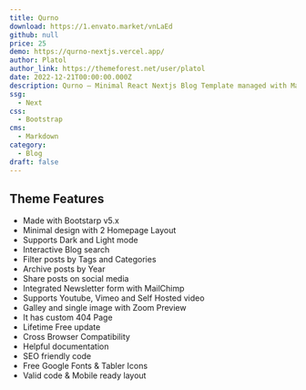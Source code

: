 ```yaml
---
title: Qurno
download: https://1.envato.market/vnLaEd
github: null
price: 25
demo: https://qurno-nextjs.vercel.app/
author: Platol
author_link: https://themeforest.net/user/platol
date: 2022-12-21T00:00:00.000Z
description: Qurno – Minimal React Nextjs Blog Template managed with Markdown. It has all the required elements and features to create a responsive personal blog template with amazing experience.
ssg:
  - Next
css:
  - Bootstrap
cms:
  - Markdown
category:
  - Blog
draft: false
---
```

## Theme Features

- Made with Bootstarp v5.x
- Minimal design with 2 Homepage Layout
- Supports Dark and Light mode
- Interactive Blog search
- Filter posts by Tags and Categories
- Archive posts by Year
- Share posts on social media
- Integrated Newsletter form with MailChimp
- Supports Youtube, Vimeo and Self Hosted video
- Galley and single image with Zoom Preview
- It has custom 404 Page
- Lifetime Free update
- Cross Browser Compatibility
- Helpful documentation
- SEO friendly code
- Free Google Fonts & Tabler Icons
- Valid code & Mobile ready layout
